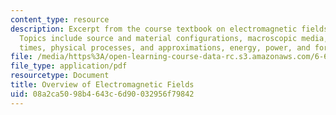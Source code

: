 ```yaml
---
content_type: resource
description: Excerpt from the course textbook on electromagnetic fields and energy.
  Topics include source and material configurations, macroscopic media, characteristic
  times, physical processes, and approximations, energy, power, and force.
file: /media/https%3A/open-learning-course-data-rc.s3.amazonaws.com/6-641-electromagnetic-fields-forces-and-motion-spring-2005/08a2ca5098b4643c6d90032956f79842_15.pdf
file_type: application/pdf
resourcetype: Document
title: Overview of Electromagnetic Fields
uid: 08a2ca50-98b4-643c-6d90-032956f79842
---
```

